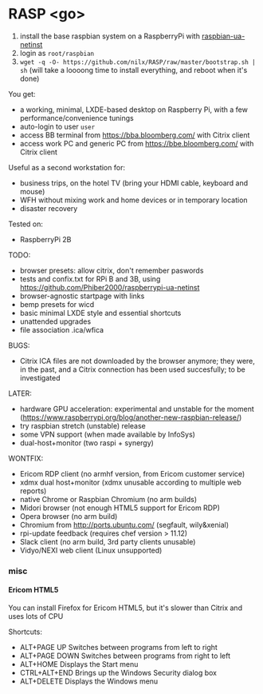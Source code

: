 # RASP \<go>

1. install the base raspbian system on a RaspberryPi with [raspbian-ua-netinst](https://github.com/debian-pi/raspbian-ua-netinst)
2. login as `root/raspbian`
3. `wget -q -O- https://github.com/nilx/RASP/raw/master/bootstrap.sh | sh`
   (will take a loooong time to install everything, and reboot when it's done)

You get:
* a working, minimal, LXDE-based desktop on Raspberry Pi,
  with a few performance/convenience tunings
* auto-login to user `user`
* access BB terminal from <https://bba.bloomberg.com/> with Citrix client
* access work PC and generic PC from <https://bbe.bloomberg.com/> with Citrix client

Useful as a second workstation for:
* business trips, on the hotel TV
  (bring your HDMI cable, keyboard and mouse)
* WFH without mixing work and home devices or in temporary location
* disaster recovery

Tested on:
* RaspberryPi 2B

TODO:
* browser presets: allow citrix, don't remember paswords
* tests and confix.txt for RPi B and 3B, using https://github.com/Phiber2000/raspberrypi-ua-netinst
* browser-agnostic startpage with links
* bemp presets for wicd
* basic minimal LXDE style and essential shortcuts
* unattended upgrades
* file association .ica/wfica 

BUGS:
* Citrix ICA files are not downloaded by the browser anymore;
  they were, in the past, and a Citrix connection has been used
  succesfully; to be investigated

LATER:
* hardware GPU acceleration: experimental and unstable for the moment (https://www.raspberrypi.org/blog/another-new-raspbian-release/)
* try raspbian stretch (unstable) release
* some VPN support (when made available by InfoSys)
* dual-host+monitor (two raspi + synergy)

WONTFIX:
* Ericom RDP client (no armhf version, from Ericom customer service)
* xdmx dual host+monitor (xdmx unusable according to multiple web reports)
* native Chrome or Raspbian Chromium (no arm builds)
* Midori browser (not enough HTML5 support for Ericom RDP)
* Opera browser (no arm build)
* Chromium from <http://ports.ubuntu.com/> (segfault, wily&xenial)
* rpi-update feedback (requires chef version > 11.12)
* Slack client (no arm build, 3rd party clients unusable)
* Vidyo/NEXI web client (Linux unsupported)

### misc

#### Ericom HTML5

You can install Firefox for Ericom HTML5, but it's slower than Citrix and uses lots of CPU

Shortcuts:
* ALT+PAGE UP 	Switches between programs from left to right
* ALT+PAGE DOWN 	Switches between programs from right to left
* ALT+HOME 	Displays the Start menu
* CTRL+ALT+END 	Brings up the Windows Security dialog box
* ALT+DELETE 	Displays the Windows menu
